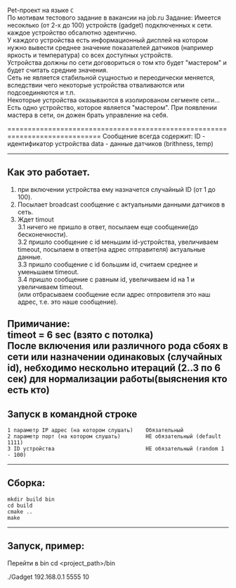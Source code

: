 Pet-проект на языке `С`<br>
По мотивам тестового задание в вакансии на job.ru
Задание:
Имеется несоклько (от 2-х до 100) устройств (gadget) подключенных к сети.<br>
каждое устройство обсалютно эдентично.<br>
У каждого устройства есть информационный дисплей на котором нужно вывести среднее значение показателей датчиков (например яркость и температура) со всех доступных устройств.<br>
Устройства должны по сети договориться о том кто будет "мастером" и будет считать средние значения.<br>
Сеть не является стабильной сущностью и переодически меняется, вследствии чего некоторые устройства отваливаются или подсоединяются и т.п.<br>
Некоторые устройства оказываются в изолированом сегменте сети...<br>
Есть одно устройство, которое является "мастером". При появлении мастера в сети, он дожен брать управление на себя.<br>

=============================================================================
Сообщение всегда содержит:
		ID - идентификатор устройства
		data - данные датчиков (brithness, temp)

------------------------
Как это работает.
------------------------
1. при включении устройства ему назначется случайный ID (от 1 до 100).<br>
2. Посылает broadcast сообщение с актуальными данными датчиков в сеть.<br>
3. Ждет timout<br>
	3.1 ничего не пришло в ответ, посылаем еще сообщение(до бесконечности).<br>
	3.2 пришло сообщение с id меньшим id-устройства, увеличиваем timeout, посылаем в ответ(на адрес отправителя) актуальные данные.<br>
	3.3 пришло сообщение с id большим id, считаем среднее и уменьшаем timeout.<br>
	3.4 пришло сообщение с равным id, увеличиваем id на 1 и увеличиваем timeout.<br>
		(или отбрасываем сообщение если адрес отпровителя это наш адрес, т.е. это наше сообщение).<br>

Примичание:<br>
timeot = 6 sec (взято с потолка)<br>
После включения или различного рода сбоях в сети или назначении одинаковых (случайных id), небходимо нескольно итераций (2..3 по 6 сек) для нормализации работы(выяснения кто есть кто)<br>
------------------------
Запуск в командной строке
------------------------
	1 параметр IP адрес (на котором слушать)	Обязательный
	2 параметр порт (на котором слушать)		НЕ обязательный (default 1111)
	3 ID устройства								НЕ обязательный (random 1 - 100)


------------------------
Сборка:
------------------------
	mkdir build bin
	cd build
	cmake ..
	make

------------------------
Запуск, пример:
------------------------
Перейти в bin
cd <project_path>/bin

./Gadget 192.168.0.1 5555 10



